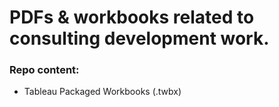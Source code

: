 # PDFs & workbooks related to consulting development work.

### Repo content:

* Tableau Packaged Workbooks (.twbx)
